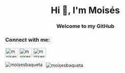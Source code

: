 <h1 align="center">Hi 👋, I'm Moisés</h1>
<h3 align="center">Welcome to my GitHub</h3>

<h3 align="left">Connect with me:</h3>
<p align="left">
<a href="https://twitter.com/moisesbaqueta" target="blank"><img align="center" src="https://raw.githubusercontent.com/rahuldkjain/github-profile-readme-generator/master/src/images/icons/Social/twitter.svg" alt="moisesbaqueta" height="30" width="40" /></a>
<a href="https://linkedin.com/in/moisesepferreira" target="blank"><img align="center" src="https://raw.githubusercontent.com/rahuldkjain/github-profile-readme-generator/master/src/images/icons/Social/linked-in-alt.svg" alt="moisesepferreira" height="30" width="40" /></a>
<a href="https://instagram.com/moisesepferreira" target="blank"><img align="center" src="https://raw.githubusercontent.com/rahuldkjain/github-profile-readme-generator/master/src/images/icons/Social/instagram.svg" alt="moisesepferreira" height="30" width="40" /></a>
</p>



<p>
  <img align="left" 
       src="https://github-readme-stats.vercel.app/api/top-langs?username=moisesbaqueta&show_icons=true&locale=en&layout=compact&theme=dark" 
       alt="moisesbaqueta" />
</p>

<p>
  &nbsp;
  <img align="center" 
       src="https://github-readme-stats.vercel.app/api?username=moisesbaqueta&show_icons=true&locale=en&theme=dark" 
       alt="moisesbaqueta" />
</p>
